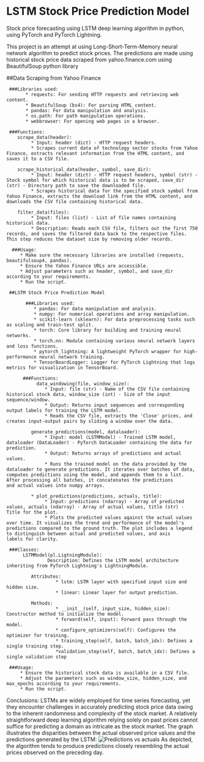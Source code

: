 # LSTM Stock Price Prediction Model

Stock price forecasting using LSTM deep learning algorithm in python, using PyTorch and PyTorch Lightning.

This project is an attempt at using Long-Short-Term-Memory neural network algorithm to predict stock prices. 
The predictions are made using historical stock price data scraped from yahoo.finance.com using BeautifulSoup python library 


##Data Scraping from Yahoo Finance

     ###Libraries used:
           * requests: For sending HTTP requests and retrieving web content.
           * BeautifulSoup (bs4): For parsing HTML content.
           * pandas: For data manipulation and analysis.
           * os.path: For path manipulation operations.
           * webbrowser: For opening web pages in a browser.

     ###Functions:
        scrape_data(header):
             * Input: header (dict) - HTTP request headers.
             * Scrapes current data of technology sector stocks from Yahoo Finance, extracts relevant information from the HTML content, and saves it to a CSV file.

        scrape_historical_data(header, symbol, save_dir):
             * Input: header (dict) - HTTP request headers, symbol (str) - Stock symbol for which historical data is to be scraped, save_dir (str) - Directory path to save the downloaded file.
             * Scrapes historical data for the specified stock symbol from Yahoo Finance, extracts the download link from the HTML content, and downloads the CSV file containing historical data.
         
        filter_data(files):
             * Input: files (list) - List of file names containing historical data.
             * Description: Reads each CSV file, filters out the first 750 records, and saves the filtered data back to the respective files. This step reduces the dataset size by removing older records.
    
      ###Usage:
         * Make sure the necessary libraries are installed (requests, beautifulsoup4, pandas).
         * Ensure the Yahoo Finance URLs are accessible.
         * Adjust parameters such as header, symbol, and save_dir according to your requirements.
         * Run the script.

     ##LSTM Stock Price Prediction Model

           ###Libraries used:
              * pandas: For data manipulation and analysis.
              * numpy: For numerical operations and array manipulation.
              * scikit-learn (sklearn): For data preprocessing tasks such as scaling and train-test split.
              * torch: Core library for building and training neural networks.
              * torch.nn: Module containing various neural network layers and loss functions.
              * pytorch_lightning: A lightweight PyTorch wrapper for high-performance neural network training.
              * TensorBoardLogger: Logger for PyTorch Lightning that logs metrics for visualization in TensorBoard.

          ###Functions: 
               data_windowing(file, window_size):
                  * Input: file (str) - Name of the CSV file containing historical stock data, window_size (int) - Size of the input sequence/window.
                  * Output: Returns input sequences and corresponding output labels for training the LSTM model.
                  * Reads the CSV file, extracts the 'Close' prices, and creates input-output pairs by sliding a window over the data.
    
             generate_predictions(model, dataloader):
                  * Input: model (LSTMModel) - Trained LSTM model, dataloader (DataLoader) - PyTorch DataLoader containing the data for prediction.
                  * Output: Returns arrays of predictions and actual values.
                  * Runs the trained model on the data provided by the dataloader to generate predictions. It iterates over batches of data, computes predictions using the model, and appends them to a list. After processing all batches, it concatenates the predictions                     and actual values into numpy arrays.
              
             * plot_predictions(predictions, actuals, title):
                  * Input: predictions (ndarray) - Array of predicted values, actuals (ndarray) - Array of actual values, title (str) - Title for the plot.
                  * Plots the predicted values against the actual values over time. It visualizes the trend and performance of the model's predictions compared to the ground truth. The plot includes a legend to distinguish between actual and predicted values, and axis                     labels for clarity.

     ###Classes:
          LSTMModel(pl.LigtningModule):
                   Description: Defines the LSTM model architecture inheriting from PyTorch Lightning's LightningModule.
          
             Attributes:
                      * lstm: LSTM layer with specified input size and hidden size.
                      * linear: Linear layer for output prediction.
                  
             Methods:
                      * __init__(self, input_size, hidden_size): Constructor method to initialize the model.
                      * forward(self, input): Forward pass through the model.
                      * configure_optimizers(self): Configures the optimizer for training.
                      * training_step(self, batch, batch_idx): Defines a single training step.
                      *validation_step(self, batch, batch_idx): Defines a single validation step

     ###Usage:
         * Ensure the historical stock data is available in a CSV file.
         * Adjust the parameters such as window_size, hidden_size, and max_epochs according to your requirements.
         * Run the script.

Conclusions:
    LSTMs are widely employed for time series forecasting, yet they encounter challenges in accurately predicting stock price data owing to the inherent randomness and complexity of the stock market. A relatively straightforward deep learning algorithm relying solely on past prices cannot suffice for predicting a domain as intricate as the stock market. The graph illustrates the disparities between the actual observed price values and the predictions generated by the LSTM:
![Predictions vs actuals](https://github.com/SzymonScib/Finance-Web-Scraper/assets/147078927/2224c729-07bb-4e42-a59c-73bd330fd393)
 As depicted, the algorithm tends to produce predictions closely resembling the actual prices observed on the preceding day.
